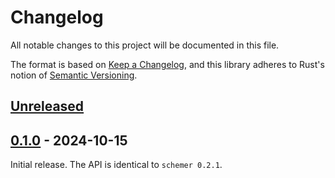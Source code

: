 # Changelog
All notable changes to this project will be documented in this file.

The format is based on [Keep a Changelog](https://keepachangelog.com/en/1.0.0/),
and this library adheres to Rust's notion of
[Semantic Versioning](https://semver.org/spec/v2.0.0.html).


<!-- next-header -->
## [Unreleased]

## [0.1.0] - 2024-10-15
Initial release. The API is identical to `schemer 0.2.1`.


<!-- next-url -->
[Unreleased]: https://github.com/zcash/schemerz/compare/schemerz-0.1.0...HEAD
[0.1.0]: https://github.com/zcash/schemerz/compare/1bfd952b035b87a39df955376e0bdddf98eb6c99...schemerz-0.1.0

